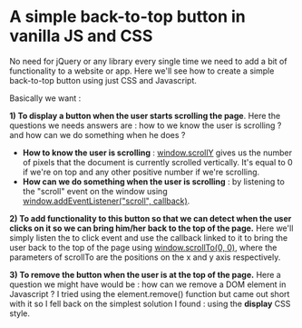 # A simple back-to-top button in vanilla JS and CSS

No need for jQuery or any library every single time we need to add a bit of functionality to a website or app. Here we'll see how to create a simple back-to-top button using just CSS and Javascript.

Basically we want :

**1) To display a button when the user starts scrolling the page**. Here the questions we needs answers are : how to we know the user is scrolling ? and how can we do something when he does ?

- **How to know the user is scrolling** : [window.scrollY](https://developer.mozilla.org/fr/docs/Web/API/Window/scrollY) gives us the number of pixels that the document is currently scrolled vertically. It's equal to 0 if we're on top and any other positive number if we're scrolling.
- **How can we do something when the user is scrolling** : by listening to the "scroll" event on the window using [window.addEventListener("scroll", callback)](https://developer.mozilla.org/fr/docs/Web/Events/scroll).

**2) To add functionality to this button so that we can detect when the user clicks on it so we can bring him/her back to the top of the page.** Here we'll simply listen the to click event and use the callback linked to it to bring the user back to the top of the page using [window.scrollTo(0, 0)](https://developer.mozilla.org/fr/docs/Web/API/Window/scrollTo), where the parameters of scrollTo are the positions on the x and y axis respectively.

**3) To remove the button when the user is at the top of the page.** Here a question we might have would be : how can we remove a DOM element in Javascript ? I tried using the element.remove() function but came out short with it so I fell back on the simplest solution I found : using the **display** CSS style.
